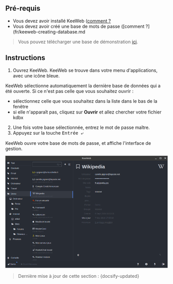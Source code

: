 ## Pré-requis

- Vous devez avoir installé KeeWeb ([comment ?](fr/keeweb-installing.md)
- Vous devez avoir créé une base de mots de passe ([comment ?](fr/keeweb-creating-database.md

> Vous pouvez télécharger une base de démonstration [ici](https://raw.githubusercontent.com/ColinMaudry/password-management/master/demo.kdbx).

## Instructions

1. Ouvrez KeeWeb. KeeWeb se trouve dans votre menu d'applications, avec une icône bleue.

KeeWeb sélectionne automatiquement la dernière base de données qui a été ouverte. Si ce n'est pas celle que vous souhaitez ouvrir :

  - sélectionnez celle que vous souhaitez dans la liste dans le bas de la fenêtre
  - si elle n'apparaît pas, cliquez sur **Ouvrir** et allez chercher votre fichier kdbx

2. Une fois votre base sélectionnée, entrez le mot de passe maître.
3. Appuyez sur la touche <kbd>Entrée ⤶</kbd>

KeeWeb ouvre votre base de mots de passe, et affiche l'interface de gestion.

![Capture d'écran de KeeWeb](../_media/keeweb.png)

> Dernière mise à jour de cette section : {docsify-updated}
